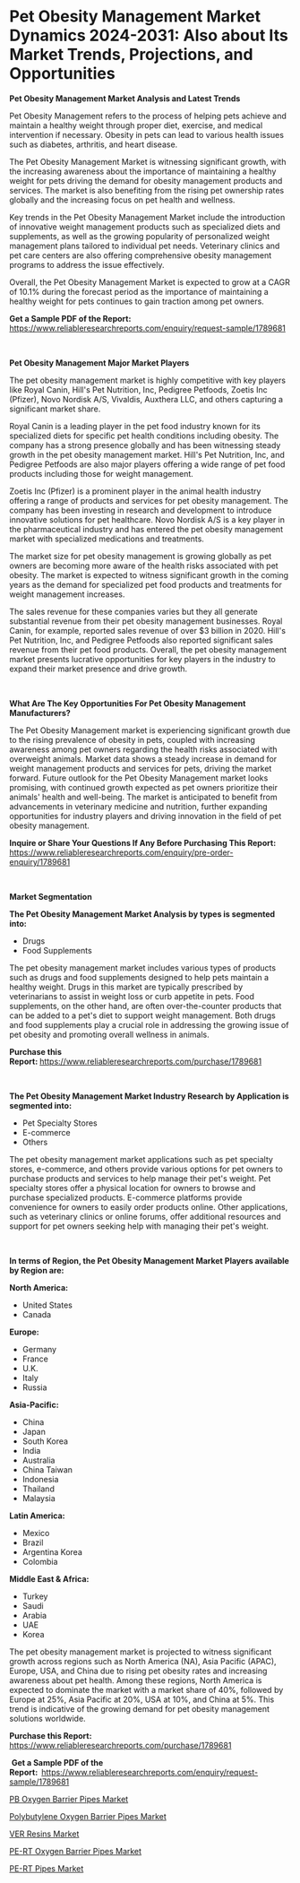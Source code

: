 <p><h1>Pet Obesity Management Market Dynamics 2024-2031: Also about Its Market Trends, Projections, and Opportunities</h1></p><p><strong>Pet Obesity Management Market Analysis and Latest Trends</strong></p>
<p><p>Pet Obesity Management refers to the process of helping pets achieve and maintain a healthy weight through proper diet, exercise, and medical intervention if necessary. Obesity in pets can lead to various health issues such as diabetes, arthritis, and heart disease.</p><p>The Pet Obesity Management Market is witnessing significant growth, with the increasing awareness about the importance of maintaining a healthy weight for pets driving the demand for obesity management products and services. The market is also benefiting from the rising pet ownership rates globally and the increasing focus on pet health and wellness.</p><p>Key trends in the Pet Obesity Management Market include the introduction of innovative weight management products such as specialized diets and supplements, as well as the growing popularity of personalized weight management plans tailored to individual pet needs. Veterinary clinics and pet care centers are also offering comprehensive obesity management programs to address the issue effectively.</p><p>Overall, the Pet Obesity Management Market is expected to grow at a CAGR of 10.1% during the forecast period as the importance of maintaining a healthy weight for pets continues to gain traction among pet owners.</p></p>
<p><strong>Get a Sample PDF of the Report:&nbsp;</strong> <a href="https://www.reliableresearchreports.com/enquiry/request-sample/1789681">https://www.reliableresearchreports.com/enquiry/request-sample/1789681</a></p>
<p>&nbsp;</p>
<p><strong>Pet Obesity Management Major Market Players</strong></p>
<p><p>The pet obesity management market is highly competitive with key players like Royal Canin, Hill's Pet Nutrition, Inc, Pedigree Petfoods, Zoetis Inc (Pfizer), Novo Nordisk A/S, Vivaldis, Auxthera LLC, and others capturing a significant market share. </p><p>Royal Canin is a leading player in the pet food industry known for its specialized diets for specific pet health conditions including obesity. The company has a strong presence globally and has been witnessing steady growth in the pet obesity management market. Hill's Pet Nutrition, Inc, and Pedigree Petfoods are also major players offering a wide range of pet food products including those for weight management.</p><p>Zoetis Inc (Pfizer) is a prominent player in the animal health industry offering a range of products and services for pet obesity management. The company has been investing in research and development to introduce innovative solutions for pet healthcare. Novo Nordisk A/S is a key player in the pharmaceutical industry and has entered the pet obesity management market with specialized medications and treatments.</p><p>The market size for pet obesity management is growing globally as pet owners are becoming more aware of the health risks associated with pet obesity. The market is expected to witness significant growth in the coming years as the demand for specialized pet food products and treatments for weight management increases.</p><p>The sales revenue for these companies varies but they all generate substantial revenue from their pet obesity management businesses. Royal Canin, for example, reported sales revenue of over $3 billion in 2020. Hill's Pet Nutrition, Inc, and Pedigree Petfoods also reported significant sales revenue from their pet food products. Overall, the pet obesity management market presents lucrative opportunities for key players in the industry to expand their market presence and drive growth.</p></p>
<p>&nbsp;</p>
<p><strong>What Are The Key Opportunities For Pet Obesity Management Manufacturers?</strong></p>
<p><p>The Pet Obesity Management market is experiencing significant growth due to the rising prevalence of obesity in pets, coupled with increasing awareness among pet owners regarding the health risks associated with overweight animals. Market data shows a steady increase in demand for weight management products and services for pets, driving the market forward. Future outlook for the Pet Obesity Management market looks promising, with continued growth expected as pet owners prioritize their animals' health and well-being. The market is anticipated to benefit from advancements in veterinary medicine and nutrition, further expanding opportunities for industry players and driving innovation in the field of pet obesity management.</p></p>
<p><strong>Inquire or Share Your Questions If Any Before Purchasing This Report:</strong> <a href="https://www.reliableresearchreports.com/enquiry/pre-order-enquiry/1789681">https://www.reliableresearchreports.com/enquiry/pre-order-enquiry/1789681</a></p>
<p>&nbsp;</p>
<p><strong>Market Segmentation</strong></p>
<p><strong>The Pet Obesity Management Market Analysis by types is segmented into:</strong></p>
<p><ul><li>Drugs</li><li>Food Supplements</li></ul></p>
<p><p>The pet obesity management market includes various types of products such as drugs and food supplements designed to help pets maintain a healthy weight. Drugs in this market are typically prescribed by veterinarians to assist in weight loss or curb appetite in pets. Food supplements, on the other hand, are often over-the-counter products that can be added to a pet's diet to support weight management. Both drugs and food supplements play a crucial role in addressing the growing issue of pet obesity and promoting overall wellness in animals.</p></p>
<p><strong>Purchase this Report:&nbsp;</strong><a href="https://www.reliableresearchreports.com/purchase/1789681">https://www.reliableresearchreports.com/purchase/1789681</a></p>
<p>&nbsp;</p>
<p><strong>The Pet Obesity Management Market Industry Research by Application is segmented into:</strong></p>
<p><ul><li>Pet Specialty Stores</li><li>E-commerce</li><li>Others</li></ul></p>
<p><p>The pet obesity management market applications such as pet specialty stores, e-commerce, and others provide various options for pet owners to purchase products and services to help manage their pet's weight. Pet specialty stores offer a physical location for owners to browse and purchase specialized products. E-commerce platforms provide convenience for owners to easily order products online. Other applications, such as veterinary clinics or online forums, offer additional resources and support for pet owners seeking help with managing their pet's weight.</p></p>
<p>&nbsp;</p>
<p><strong>In terms of Region, the Pet Obesity Management Market Players available by Region are:</strong></p>
<p>
    <p> <strong> North America: </strong>
        <ul>
            <li>United States</li>
            <li>Canada</li>
        </ul>
        </p> 
    <p> <strong> Europe: </strong>
        <ul>
            <li>Germany</li>
            <li>France</li>
            <li>U.K.</li>
            <li>Italy</li>
            <li>Russia</li>
        </ul>
        </p> 
    <p> <strong> Asia-Pacific: </strong>
        <ul>
            <li>China</li>
            <li>Japan</li>
            <li>South Korea</li>
            <li>India</li>
            <li>Australia</li>
            <li>China Taiwan</li>
            <li>Indonesia</li>
            <li>Thailand</li>
            <li>Malaysia</li>
        </ul>
        </p> 
    <p> <strong> Latin America: </strong>
        <ul>
            <li>Mexico</li>
            <li>Brazil</li>
            <li>Argentina Korea</li>
            <li>Colombia</li>
        </ul>
        </p> 
    <p> <strong> Middle East & Africa: </strong>
        <ul>
            <li>Turkey</li>
            <li>Saudi</li>
            <li>Arabia</li>
            <li>UAE</li>
            <li>Korea</li>
        </ul>
    </p>
    </p>
<p><p>The pet obesity management market is projected to witness significant growth across regions such as North America (NA), Asia Pacific (APAC), Europe, USA, and China due to rising pet obesity rates and increasing awareness about pet health. Among these regions, North America is expected to dominate the market with a market share of 40%, followed by Europe at 25%, Asia Pacific at 20%, USA at 10%, and China at 5%. This trend is indicative of the growing demand for pet obesity management solutions worldwide.</p></p>
<p><strong>Purchase this Report: </strong><a href="https://www.reliableresearchreports.com/purchase/1789681">https://www.reliableresearchreports.com/purchase/1789681</a></p>
<p>&nbsp;<strong>Get a Sample PDF of the Report:&nbsp;&nbsp;</strong><a href="https://www.reliableresearchreports.com/enquiry/request-sample/1789681">https://www.reliableresearchreports.com/enquiry/request-sample/1789681</a></p>
<p><strong></strong></p>
<p><p><a href="https://github.com/RichRobinson5/Market-Research-Report-List-3/blob/main/pb-oxygen-barrier-pipes-market.md">PB Oxygen Barrier Pipes Market</a></p><p><a href="https://github.com/singletonthaxterkelliehr2df/Market-Research-Report-List-1/blob/main/polybutylene-oxygen-barrier-pipes-market.md">Polybutylene Oxygen Barrier Pipes Market</a></p><p><a href="https://github.com/kufem1/Market-Research-Report-List-1/blob/main/ver-resins-market.md">VER Resins Market</a></p><p><a href="https://github.com/julyju69/Market-Research-Report-List-2/blob/main/pe-rt-oxygen-barrier-pipes-market.md">PE-RT Oxygen Barrier Pipes Market</a></p><p><a href="https://github.com/gdfhhhj/Market-Research-Report-List-3/blob/main/pe-rt-pipes-market.md">PE-RT Pipes Market</a></p></p>